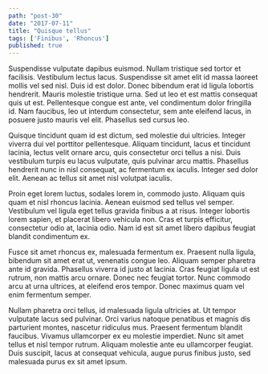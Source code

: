 ```yaml
---
path: "post-30"
date: "2017-07-11"
title: "Quisque tellus"
tags: ['Finibus', 'Rhoncus']
published: true
---
```


Suspendisse vulputate dapibus euismod. Nullam tristique sed tortor et facilisis. Vestibulum lectus lacus. Suspendisse sit amet elit id massa laoreet mollis vel sed nisl. Duis id est dolor. Donec bibendum erat id ligula lobortis hendrerit. Mauris molestie tristique urna. Sed ut leo et est mattis consequat quis ut est. Pellentesque congue est ante, vel condimentum dolor fringilla id. Nam faucibus, leo ut interdum consectetur, sem ante eleifend lacus, in posuere justo mauris vel elit. Phasellus sed cursus leo.

Quisque tincidunt quam id est dictum, sed molestie dui ultricies. Integer viverra dui vel porttitor pellentesque. Aliquam tincidunt, lacus et tincidunt lacinia, lectus velit ornare arcu, quis consectetur orci tellus a nisi. Duis vestibulum turpis eu lacus vulputate, quis pulvinar arcu mattis. Phasellus hendrerit nunc in nisl consequat, ac fermentum ex iaculis. Integer sed dolor elit. Aenean ac tellus sit amet nisl volutpat iaculis.

Proin eget lorem luctus, sodales lorem in, commodo justo. Aliquam quis quam et nisl rhoncus lacinia. Aenean euismod sed tellus vel semper. Vestibulum vel ligula eget tellus gravida finibus a at risus. Integer lobortis lorem sapien, et placerat libero vehicula non. Cras et turpis efficitur, consectetur odio at, lacinia odio. Nam id est sit amet libero dapibus feugiat blandit condimentum ex.

Fusce sit amet rhoncus ex, malesuada fermentum ex. Praesent nulla ligula, bibendum sit amet erat ut, venenatis congue leo. Aliquam semper pharetra ante id gravida. Phasellus viverra id justo at lacinia. Cras feugiat ligula ut est rutrum, non mattis arcu ornare. Donec nec feugiat tortor. Nunc commodo arcu at urna ultrices, at eleifend eros tempor. Donec maximus quam vel enim fermentum semper.

Nullam pharetra orci tellus, id malesuada ligula ultricies at. Ut tempor vulputate lacus sed pulvinar. Orci varius natoque penatibus et magnis dis parturient montes, nascetur ridiculus mus. Praesent fermentum blandit faucibus. Vivamus ullamcorper ex eu molestie imperdiet. Nunc sit amet tellus et nisl tempor rutrum. Aliquam molestie ante eu ullamcorper feugiat. Duis suscipit, lacus at consequat vehicula, augue purus finibus justo, sed malesuada purus ex sit amet ipsum.